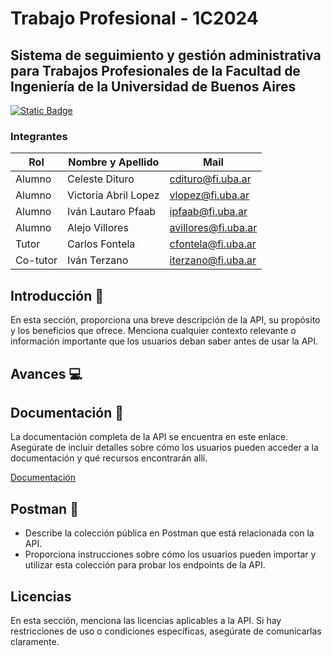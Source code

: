 # Trabajo Profesional - 1C2024
## Sistema de seguimiento y gestión administrativa para Trabajos Profesionales de la Facultad de Ingeniería de la Universidad de Buenos Aires

[![Static Badge](https://img.shields.io/badge/documentacion-v1-blue)](https://trabajo-profesional-fiuba.readme.io/docs/getting-started)

### Integrantes

| Rol | Nombre y Apellido | Mail | 
|-----------|-----------|-----------|
| Alumno    | Celeste Dituro    | cdituro@fi.uba.ar    |
| Alumno    | Victoria Abril Lopez    | vlopez@fi.uba.ar    |
| Alumno    | Iván Lautaro Pfaab    | ipfaab@fi.uba.ar    |
| Alumno    | Alejo Villores    | avillores@fi.uba.ar    |
| Tutor     | Carlos Fontela | cfontela@fi.uba.ar    |
| Co-tutor  | Iván Terzano    | iterzano@fi.uba.ar    |



## Introducción 📝
En esta sección, proporciona una breve descripción de la API, su propósito y los beneficios que ofrece. Menciona cualquier contexto relevante o información importante que los usuarios deban saber antes de usar la API.

## Avances 💻

## Documentación 📗
La documentación completa de la API se encuentra en este enlace. Asegúrate de incluir detalles sobre cómo los usuarios pueden acceder a la documentación y qué recursos encontrarán allí.

[Documentación](https://trabajo-profesional-fiuba.readme.io/docs/getting-started)

## Postman 🚀
- Describe la colección pública en Postman que está relacionada con la API.
- Proporciona instrucciones sobre cómo los usuarios pueden importar y utilizar esta colección para probar los endpoints de la API.

## Licencias 
En esta sección, menciona las licencias aplicables a la API. Si hay restricciones de uso o condiciones específicas, asegúrate de comunicarlas claramente.


